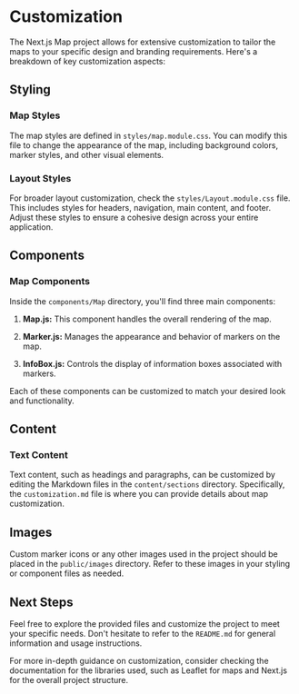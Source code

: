 # Customization

The Next.js Map project allows for extensive customization to tailor the maps to your specific design and branding requirements. Here's a breakdown of key customization aspects:

## Styling

### Map Styles

The map styles are defined in `styles/map.module.css`. You can modify this file to change the appearance of the map, including background colors, marker styles, and other visual elements.

### Layout Styles

For broader layout customization, check the `styles/Layout.module.css` file. This includes styles for headers, navigation, main content, and footer. Adjust these styles to ensure a cohesive design across your entire application.

## Components

### Map Components

Inside the `components/Map` directory, you'll find three main components:

1. **Map.js:** This component handles the overall rendering of the map.

2. **Marker.js:** Manages the appearance and behavior of markers on the map.

3. **InfoBox.js:** Controls the display of information boxes associated with markers.

Each of these components can be customized to match your desired look and functionality.

## Content

### Text Content

Text content, such as headings and paragraphs, can be customized by editing the Markdown files in the `content/sections` directory. Specifically, the `customization.md` file is where you can provide details about map customization.

## Images

Custom marker icons or any other images used in the project should be placed in the `public/images` directory. Refer to these images in your styling or component files as needed.

## Next Steps

Feel free to explore the provided files and customize the project to meet your specific needs. Don't hesitate to refer to the `README.md` for general information and usage instructions.

For more in-depth guidance on customization, consider checking the documentation for the libraries used, such as Leaflet for maps and Next.js for the overall project structure.
